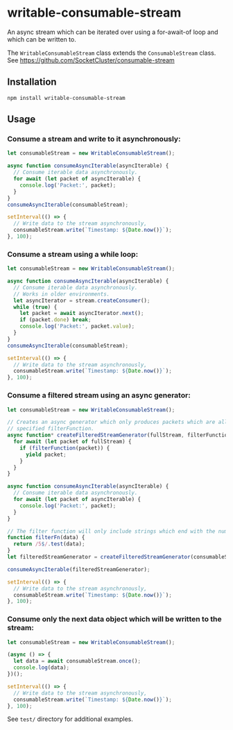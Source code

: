 # writable-consumable-stream
An async stream which can be iterated over using a for-await-of loop and which can be written to.

The `WritableConsumableStream` class extends the `ConsumableStream` class.  
See https://github.com/SocketCluster/consumable-stream

## Installation

```
npm install writable-consumable-stream
```

## Usage

### Consume a stream and write to it asynchronously:

```js
let consumableStream = new WritableConsumableStream();

async function consumeAsyncIterable(asyncIterable) {
  // Consume iterable data asynchronously.
  for await (let packet of asyncIterable) {
    console.log('Packet:', packet);
  }
}
consumeAsyncIterable(consumableStream);

setInterval(() => {
  // Write data to the stream asynchronously,
  consumableStream.write(`Timestamp: ${Date.now()}`);
}, 100);
```

### Consume a stream using a while loop:

```js
let consumableStream = new WritableConsumableStream();

async function consumeAsyncIterable(asyncIterable) {
  // Consume iterable data asynchronously.
  // Works in older environments.
  let asyncIterator = stream.createConsumer();
  while (true) {
    let packet = await asyncIterator.next();
    if (packet.done) break;
    console.log('Packet:', packet.value);
  }
}
consumeAsyncIterable(consumableStream);

setInterval(() => {
  // Write data to the stream asynchronously,
  consumableStream.write(`Timestamp: ${Date.now()}`);
}, 100);
```

### Consume a filtered stream using an async generator:

```js
let consumableStream = new WritableConsumableStream();

// Creates an async generator which only produces packets which are allowed by the
// specified filterFunction.
async function* createFilteredStreamGenerator(fullStream, filterFunction) {
  for await (let packet of fullStream) {
    if (filterFunction(packet)) {
      yield packet;
    }
  }
}

async function consumeAsyncIterable(asyncIterable) {
  // Consume iterable data asynchronously.
  for await (let packet of asyncIterable) {
    console.log('Packet:', packet);
  }
}

// The filter function will only include strings which end with the number 5.
function filterFn(data) {
  return /5$/.test(data);
}
let filteredStreamGenerator = createFilteredStreamGenerator(consumableStream, filterFn);

consumeAsyncIterable(filteredStreamGenerator);

setInterval(() => {
  // Write data to the stream asynchronously,
  consumableStream.write(`Timestamp: ${Date.now()}`);
}, 100);
```

### Consume only the next data object which will be written to the stream:

```js
let consumableStream = new WritableConsumableStream();

(async () => {
  let data = await consumableStream.once();
  console.log(data);
})();

setInterval(() => {
  // Write data to the stream asynchronously,
  consumableStream.write(`Timestamp: ${Date.now()}`);
}, 100);
```

See `test/` directory for additional examples.
